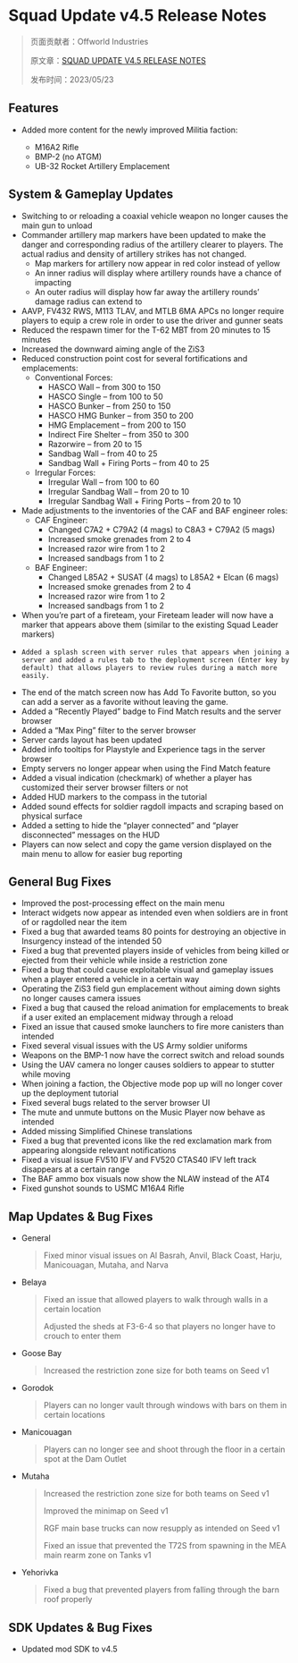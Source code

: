 # Squad Update v4.5 Release Notes

> 页面贡献者：Offworld Industries
> 
> 原文章：[SQUAD UPDATE V4.5 RELEASE NOTES](https://joinsquad.com/2023/05/23/squad-update-v4-5-release-notes/)
>
> 发布时间：2023/05/23

## Features

- Added more content for the newly improved Militia faction:

    - M16A2 Rifle
    - BMP-2 (no ATGM)
    - UB-32 Rocket Artillery Emplacement

## System & Gameplay Updates

- Switching to or reloading a coaxial vehicle weapon no longer causes the main gun to unload
- Commander artillery map markers have been updated to make the danger and corresponding radius of the artillery clearer to players. The actual radius and density of artillery strikes has not changed.
    - Map markers for artillery now appear in red color instead of yellow
    - An inner radius will display where artillery rounds have a chance of impacting
    - An outer radius will display how far away the artillery rounds’ damage radius can extend to
- AAVP, FV432 RWS, M113 TLAV, and MTLB 6MA APCs no longer require players to equip a crew role in order to use the driver and gunner seats
- Reduced the respawn timer for the T-62 MBT from 20 minutes to 15 minutes
- Increased the downward aiming angle of the ZiS3
- Reduced construction point cost for several fortifications and emplacements:
    - Conventional Forces:
        - HASCO Wall – from 300 to 150
        - HASCO Single – from 100 to 50
        - HASCO Bunker – from 250 to 150
        - HASCO HMG Bunker – from 350 to 200
        - HMG Emplacement – from 200 to 150
        - Indirect Fire Shelter – from 350 to 300
        - Razorwire – from 20 to 15
        - Sandbag Wall – from  40 to 25
        - Sandbag Wall + Firing Ports – from 40 to 25
    - Irregular Forces:
        - Irregular Wall – from 100 to 60
        - Irregular Sandbag Wall – from 20 to 10
        - Irregular Sandbag Wall + Firing Ports – from 20 to 10
- Made adjustments to the inventories of the CAF and BAF engineer roles:
  - CAF Engineer:
    - Changed C7A2 + C79A2 (4 mags) to C8A3 + C79A2 (5 mags)
    - Increased smoke grenades from 2 to 4
    - Increased razor wire from 1 to 2
    - Increased sandbags from 1 to 2
  - BAF Engineer:
    - Changed L85A2 + SUSAT (4 mags) to L85A2 + Elcan (6 mags)
    - Increased smoke grenades from 2 to 4
    - Increased razor wire from 1 to 2
    - Increased sandbags from 1 to 2
- When you’re part of a fireteam, your Fireteam leader will now have a marker that appears above them (similar to the existing Squad Leader markers)
-     Added a splash screen with server rules that appears when joining a server and added a rules tab to the deployment screen (Enter key by default) that allows players to review rules during a match more easily.
- The end of the match screen now has Add To Favorite button, so you can add a server as a favorite without leaving the game.
- Added a “Recently Played” badge to Find Match results and the server browser
- Added a “Max Ping” filter to the server browser
- Server cards layout has been updated
- Added info tooltips for Playstyle and Experience tags in the server browser
- Empty servers no longer appear when using the Find Match feature
- Added a visual indication (checkmark) of whether a player has customized their server browser filters or not
- Added HUD markers to the compass in the tutorial
- Added sound effects for soldier ragdoll impacts and scraping based on physical surface
- Added a setting to hide the “player connected” and “player disconnected” messages on the HUD
- Players can now select and copy the game version displayed on the main menu to allow for easier bug reporting

## General Bug Fixes

- Improved the post-processing effect on the main menu
- Interact widgets now appear as intended even when soldiers are in front of or ragdolled near the item
- Fixed a bug that awarded teams 80 points for destroying an objective in Insurgency instead of the intended 50
- Fixed a bug that prevented players inside of vehicles from being killed or ejected from their vehicle while inside a restriction zone
- Fixed a bug that could cause exploitable visual and gameplay issues when a player entered a vehicle in a certain way
- Operating the ZiS3 field gun emplacement without aiming down sights no longer causes camera issues
- Fixed a bug that caused the reload animation for emplacements to break if a user exited an emplacement midway through a reload
- Fixed an issue that caused smoke launchers to fire more canisters than intended
- Fixed several visual issues with the US Army soldier uniforms
- Weapons on the BMP-1 now have the correct switch and reload sounds
- Using the UAV camera no longer causes soldiers to appear to stutter while moving
- When joining a faction, the Objective mode pop up will no longer cover up the deployment tutorial
- Fixed several bugs related to the server browser UI
- The mute and unmute buttons on the Music Player now behave as intended
- Added missing Simplified Chinese translations
- Fixed a bug that prevented icons like the red exclamation mark from appearing alongside relevant notifications
- Fixed a visual issue FV510 IFV and FV520 CTAS40 IFV left track disappears at a certain range
- The BAF ammo box visuals now show the NLAW instead of the AT4
- Fixed gunshot sounds to USMC M16A4 Rifle

## Map Updates & Bug Fixes

- General

    > Fixed minor visual issues on Al Basrah, Anvil, Black Coast, Harju, Manicouagan, Mutaha, and Narva

- Belaya

    > Fixed an issue that allowed players to walk through walls in a certain location
    >
    > Adjusted the sheds at F3-6-4 so that players no longer have to crouch to enter them

- Goose Bay

    > Increased the restriction zone size for both teams on Seed v1

- Gorodok

    > Players can no longer vault through windows with bars on them in certain locations

- Manicouagan

    > Players can no longer see and shoot through the floor in a certain spot at the Dam Outlet

- Mutaha

    > Increased the restriction zone size for both teams on Seed v1
    >
    > Improved the minimap on Seed v1
    >
    > RGF main base trucks can now resupply as intended on Seed v1
    >
    > Fixed an issue that prevented the T72S from spawning in the MEA main rearm zone on Tanks v1

- Yehorivka

    > Fixed a bug that prevented players from falling through the barn roof properly

## SDK Updates & Bug Fixes

- Updated mod SDK to v4.5